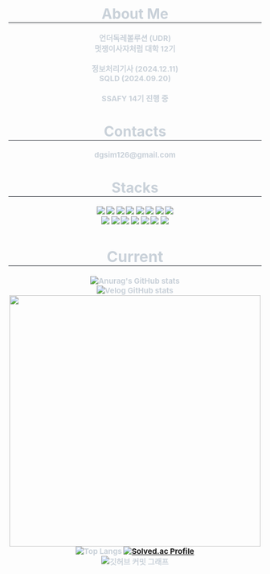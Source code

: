 
<div align="center">
    <h1 style="border-bottom: 1px solid #21262d; color: #c9d1d9;"> About Me  </h2>
    <div style="font-weight: 700; font-size: 15px; text-align: center; color: #c9d1d9;">
        언더독레볼루션 (UDR) <br>
        멋쟁이사자처럼 대학 12기 <br><br>
        정보처리기사 (2024.12.11)<br>
        SQLD (2024.09.20)<br><br>
        SSAFY 14기 진행 중<br>
        </p>
    </div>
    
<div align="center">
    <h1 style="border-bottom: 1px solid #21262d; color: #c9d1d9;"> Contacts  </h2>
    <div style="font-weight: 700; font-size: 15px; text-align: center; color: #c9d1d9;">
        <p>dgsim126@gmail.com<br>
        </p>
    </div>

<div align="center">
    <h1 style="border-bottom: 1px solid #21262d; color: #c9d1d9;"> Stacks  </h2>
    <div style="font-weight: 700; font-size: 15px; text-align: center; color: #c9d1d9;">
        
<img src="https://img.shields.io/badge/HTML5-E34F26?style=flat-square&logo=HTML5&logoColor=white">
<img src="https://img.shields.io/badge/CSS3-1572B6?style=flat-square&logo=CSS3&logoColor=white">
<img src="https://img.shields.io/badge/JavaScript-F7DF1E?style=flat-square&logo=javascript&logoColor=black"/>
<img src="https://img.shields.io/badge/Express-000000?style=flat-square&logo=Express&logoColor=white"/>
<img src="https://img.shields.io/badge/Python-3776AB?style=flat-square&logo=Python&logoColor=white"/>
<img src="https://img.shields.io/badge/Node.js-339933?style=flat-square&logo=Node.js&logoColor=white">
<img src="https://img.shields.io/badge/Java-007396?style=flat-square&logo=Java&logoColor=white">
<img src="https://img.shields.io/badge/Spring Boot-6DB33F?style=flat-square&logo=Spring Boot&logoColor=white"><br>
<img src="https://img.shields.io/badge/MySQL-4479A1?style=flat-square&logo=MySQL&logoColor=white">
<img src="https://img.shields.io/badge/MongoDB-47A248?style=flat-square&logo=MongoDB&logoColor=white">
<img src="https://img.shields.io/badge/MariaDB-003545?style=flat-square&logo=MariaDB&logoColor=white">
<img src="https://img.shields.io/badge/Git-F05032?style=flat-square&logo=Git&logoColor=white">
<img src="https://img.shields.io/badge/Github-181717?style=flat-square&logo=Github&logoColor=white">
<img src="https://img.shields.io/badge/Amazon AWS-232F3E?style=flat-square&logo=Amazon AWS EC2&logoColor=white">
<img src="https://img.shields.io/badge/Docker-2496ED?style=flat-square&logo=Docker&logoColor=white">

<div align="center">
    <h1 style="border-bottom: 1px solid #21262d; color: #c9d1d9;"> Current  </h2>
    <div style="font-weight: 700; font-size: 15px; text-align: center; color: #c9d1d9;">

![Anurag's GitHub stats](https://github-readme-stats.vercel.app/api?username=dgsim126&show_icons=true&theme=radical)<br>
![Velog GitHub stats](https://velog-github-badge.vercel.app/badge/dgsim126?theme=dark&posts=3)<br>
<img src="https://github.com/user-attachments/assets/67bdc995-d890-45ee-a45b-6d633ed83145" width="500"><br>
![Top Langs](https://github-readme-stats.vercel.app/api/top-langs/?username=dgsim126&layout=compact&theme=radical)
[![Solved.ac Profile](http://mazassumnida.wtf/api/v2/generate_badge?boj=dgsim1001)](https://solved.ac/dgsim1001/)<br>
![깃허브 커밋 그래프](https://github-readme-activity-graph.vercel.app/graph?username=dgsim126&theme=react-dark)<br>
















